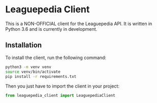 # Leaguepedia Client

This is a NON-OFFICIAL client for the Leaguepedia API. It is written in Python 3.6 and is currently in development.

## Installation

To install the client, run the following command:

```bash
python3 -m venv venv
source venv/bin/activate
pip install -r requirements.txt
```

Then you just have to import the client in your project:

```python
from leaguepedia_client import LeaguepediaClient
```
